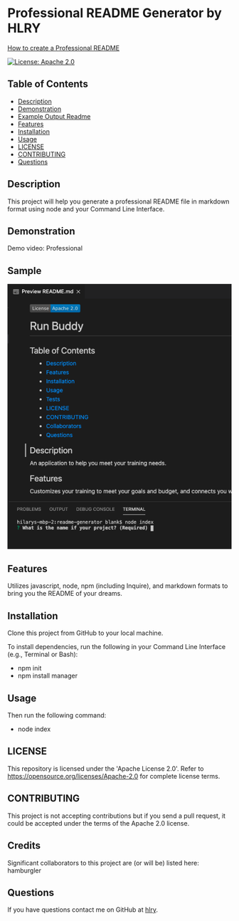 # Professional README Generator by HLRY


[How to create a Professional README](./readme-guide.md)


[![License: Apache 2.0](https://img.shields.io/badge/License-Apache%202.0-blue.svg)](https://opensource.org/licenses/Apache-2.0)

## Table of Contents
* [Description](#Description)
* [Demonstration](#Demonstration)
* [Example Output Readme](#Sample)
* [Features](#Features)
* [Installation](#Installation)
* [Usage](#Usage)
* [LICENSE](#LICENSE)
* [CONTRIBUTING](#CONTRIBUTING)
* [Questions](#Questions)

## Description
This project will help you generate a professional README file in markdown format using node and your Command Line Interface.

## Demonstration
Demo video: Professional

## Sample
![demo-readme-screen](./assets/ReadmeScreenshot.png)

## Features
Utilizes javascript, node, npm (including Inquire), and markdown formats to bring you the README of your dreams.

## Installation
Clone this project from GitHub to your local machine.

To install dependencies, run the following in your Command Line Interface (e.g., Terminal or Bash):
- npm init
- npm install manager

## Usage
Then run the following command:
- node index

## LICENSE
This repository is licensed under the 'Apache License 2.0'.
Refer to https://opensource.org/licenses/Apache-2.0 for complete license terms.

## CONTRIBUTING
This project is not accepting contributions but if you send a pull request, it could be accepted under the terms of the Apache 2.0 license.

## Credits
Significant collaborators to this project are (or will be) listed here:
hamburgler

## Questions

If you have questions contact me on GitHub at [hlry](https://github.com/hlry).
